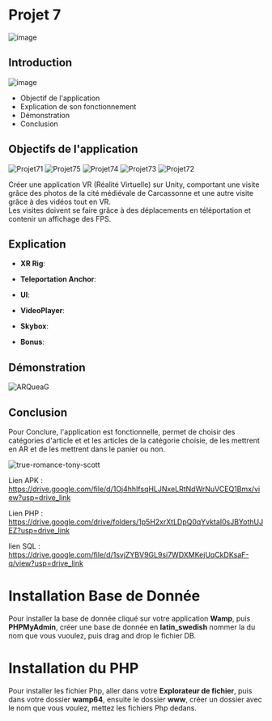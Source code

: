 # **Projet 7**

![image](https://github.com/user-attachments/assets/ce4ac0bd-baa5-4f46-8b4c-27661e561021)


## **Introduction**

![image](https://github.com/user-attachments/assets/71dc4118-7af8-4045-8faf-f476d3b064f0)


- Objectif de l'application
- Explication de son fonctionnement
- Démonstration
- Conclusion

## **Objectifs de l'application**

![Projet71](https://github.com/user-attachments/assets/29f1bf66-c11e-4891-a7c3-cb04f5889e1a)
![Projet75](https://github.com/user-attachments/assets/995e364f-a039-4694-ad33-3932ed47da6c)
![Projet74](https://github.com/user-attachments/assets/5a27178c-5824-46c8-a6cc-e1141c161501)
![Projet73](https://github.com/user-attachments/assets/10a74e57-a18f-4196-85a8-27290734b2db)
![Projet72](https://github.com/user-attachments/assets/ee525e7f-1e56-4f58-9bee-0963ccb57fcb)


Créer une application VR (Réalité Virtuelle) sur Unity, comportant une visite grâce des photos de la cité médiévale de Carcassonne et une autre visite grâce à des vidéos tout en VR.                  
Les visites doivent se faire grâce à des déplacements en téléportation et contenir un affichage des FPS.

## **Explication**



 - **XR Rig**:



- **Teleportation Anchor**:



- **UI**:

  

- **VideoPlayer**:

  
  
- **Skybox**:

  
  
- **Bonus**:

  

## **Démonstration**

![ARQueaG](https://github.com/user-attachments/assets/8f827497-c5da-47bc-b7ad-f3fe484c4898)


## **Conclusion**

Pour Conclure, l'application est fonctionnelle, permet de choisir des catégories d'article et et les articles de la catégorie choisie, de les mettrent en AR et de les mettrent dans le panier ou non.

![true-romance-tony-scott](https://github.com/user-attachments/assets/6d7612a3-c492-4003-ad20-21d691f44156)

Lien APK : https://drive.google.com/file/d/1Oj4hhIfsqHLJNxeLRtNdWrNuVCEQ1Bmx/view?usp=drive_link

Lien PHP : https://drive.google.com/drive/folders/1p5H2xrXtLDpQ0qYvktaI0sJBYothUJEZ?usp=drive_link

lien SQL : https://drive.google.com/file/d/1svjZYBV9GL9si7WDXMKejUqCkDKsaF-q/view?usp=drive_link

# **Installation Base de Donnée**

Pour installer la base de donnée cliqué sur votre application **Wamp**, puis **PHPMyAdmin**, créer une base de donnée en **latin_swedish** nommer la du nom que vous vuoulez, puis drag and drop le fichier DB.

# **Installation du PHP**

Pour installer les fichier Php, aller dans votre **Explorateur de fichier**, puis dans votre dossier **wamp64**, ensuite le dossier **www**, créer un dossier avec le nom que vous voulez, mettez les fichiers Php dedans.
